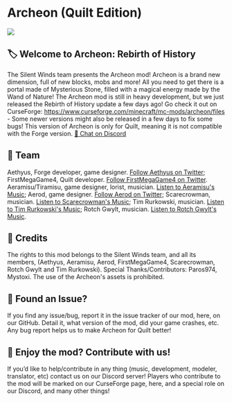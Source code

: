 # Archeon (Quilt Edition)
![](https://media.discordapp.net/attachments/1094695512256548944/1104548840633270282/image.png?width=1709&height=935)

## 🏷️ Welcome to Archeon: Rebirth of History

The Silent Winds team presents the Archeon mod! Archeon is a brand new dimension, full of new blocks, mobs and more! All you need to get there is a portal made of Mysterious Stone, filled with a magical energy made by the Wand of Nature! The Archeon mod is still in heavy development, but we just released the Rebirth of History update a few days ago! Go check it out on CurseForge: https://www.curseforge.com/minecraft/mc-mods/archeon/files - Some newer versions might also be released in a few days to fix some bugs! This version of Archeon is only for Quilt, meaning it is not compatible with the Forge version.
<a class="github-button" href="https://discord.gg/hhGPj8sMzT
" data-icon="octicon-comment-discussion" aria-label="Chat on Discord"> 💬 Chat on Discord</a>

## 🧱 Team

Aethyus, Forge developer, game designer.
<a class="github-button" href="https://twitter.com/ArcheonAethyus
" data-icon="octicon-comment-discussion" aria-label="Follow Aethyus on Twitter"> Follow Aethyus on Twitter</a>;
FirstMegaGame4, Quilt developer.
<a class="github-button" href="https://twitter.com/FirstMegaGame4
" data-icon="octicon-comment-discussion" aria-label="Follow FirstMegaGame4 on Twitter"> Follow FirstMegaGame4 on Twitter</a>.
Aeramisu/Tiramisu, game designer, lorist, musician.
<a class="github-button" href="https://soundcloud.com/aeramisu
" data-icon="octicon-comment-discussion" aria-label="Listen to Aeramisu's Music"> Listen to Aeramisu's Music</a>;
Aerod, game designer.
<a class="github-button" href="https://twitter.com/AerodDev
" data-icon="octicon-comment-discussion" aria-label="Follow Aerod on Twitter"> Follow Aerod on Twitter</a>;
Scarecrowman, musician.
<a class="github-button" href="https://soundcloud.com/scarecr0wman
" data-icon="octicon-comment-discussion" aria-label="Listen to Scarecrowman's Music"> Listen to Scarecrowman's Music</a>;
Tim Rurkowski, musician.
<a class="github-button" href="https://timrurkowski.bandcamp.com/
" data-icon="octicon-comment-discussion" aria-label="Listen to Tim Rurkowski's Music"> Listen to Tim Rurkowski's Music</a>;
Rotch Gwylt, musician.
<a class="github-button" href="https://soundcloud.com/rotch-gwylt
" data-icon="octicon-comment-discussion" aria-label="Listen to Rotch Gwylt's Music"> Listen to Rotch Gwylt's Music</a>.

## 📜 Credits

The rights to this mod belongs to the Silent Winds team, and all its members, (Aethyus, Aeramisu, Aerod, FirstMegaGame4, Scarecrowman, Rotch Gwylt and Tim Rurkowski).
Special Thanks/Contributors: Paros974, Mystoxi. The use of the Archeon's assets is prohibited.

## 💎 Found an Issue?

If you find any issue/bug, report it in the issue tracker of our mod, here, on our GitHub. Detail it, what version of the mod, did your game crashes, etc. Any bug report helps us to make Archeon for Quilt better!

## 💖 Enjoy the mod? Contribute with us!

If you’d like to help/contribute in any thing (music, development, modeler, translator, etc) contact us on our Discord server! Players who contribute to the mod will be marked on our CurseForge page, here, and a special role on our Discord, and many other things!

